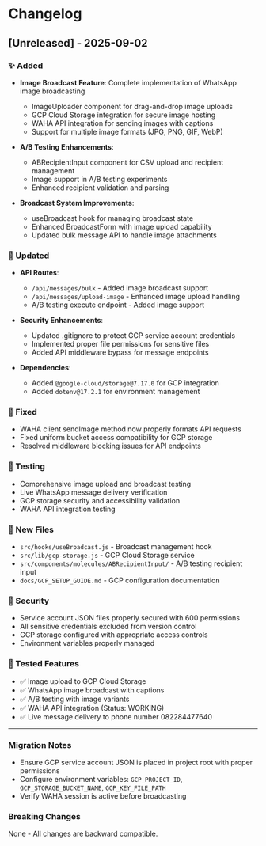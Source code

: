 # Changelog

## [Unreleased] - 2025-09-02

### ✨ Added
- **Image Broadcast Feature**: Complete implementation of WhatsApp image broadcasting
  - ImageUploader component for drag-and-drop image uploads
  - GCP Cloud Storage integration for secure image hosting
  - WAHA API integration for sending images with captions
  - Support for multiple image formats (JPG, PNG, GIF, WebP)

- **A/B Testing Enhancements**: 
  - ABRecipientInput component for CSV upload and recipient management
  - Image support in A/B testing experiments
  - Enhanced recipient validation and parsing

- **Broadcast System Improvements**:
  - useBroadcast hook for managing broadcast state
  - Enhanced BroadcastForm with image upload capability
  - Updated bulk message API to handle image attachments

### 🔧 Updated
- **API Routes**:
  - `/api/messages/bulk` - Added image broadcast support
  - `/api/messages/upload-image` - Enhanced image upload handling
  - A/B testing execute endpoint - Added image support

- **Security Enhancements**:
  - Updated .gitignore to protect GCP service account credentials
  - Implemented proper file permissions for sensitive files
  - Added API middleware bypass for message endpoints

- **Dependencies**:
  - Added `@google-cloud/storage@7.17.0` for GCP integration
  - Added `dotenv@17.2.1` for environment management

### 🐛 Fixed
- WAHA client sendImage method now properly formats API requests
- Fixed uniform bucket access compatibility for GCP storage
- Resolved middleware blocking issues for API endpoints

### 🧪 Testing
- Comprehensive image upload and broadcast testing
- Live WhatsApp message delivery verification
- GCP storage security and accessibility validation
- WAHA API integration testing

### 📁 New Files
- `src/hooks/useBroadcast.js` - Broadcast management hook
- `src/lib/gcp-storage.js` - GCP Cloud Storage service
- `src/components/molecules/ABRecipientInput/` - A/B testing recipient input
- `docs/GCP_SETUP_GUIDE.md` - GCP configuration documentation

### 🔐 Security
- Service account JSON files properly secured with 600 permissions
- All sensitive credentials excluded from version control
- GCP storage configured with appropriate access controls
- Environment variables properly managed

### 🎯 Tested Features
- ✅ Image upload to GCP Cloud Storage
- ✅ WhatsApp image broadcast with captions  
- ✅ A/B testing with image variants
- ✅ WAHA API integration (Status: WORKING)
- ✅ Live message delivery to phone number 082284477640

---

### Migration Notes
- Ensure GCP service account JSON is placed in project root with proper permissions
- Configure environment variables: `GCP_PROJECT_ID`, `GCP_STORAGE_BUCKET_NAME`, `GCP_KEY_FILE_PATH`
- Verify WAHA session is active before broadcasting

### Breaking Changes
None - All changes are backward compatible.